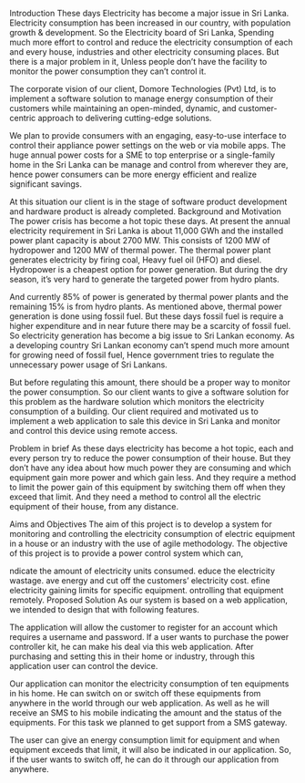 Introduction
These days Electricity has become a major issue in Sri Lanka. Electricity consumption has been increased in our country, with population growth & development. So the Electricity board of Sri Lanka, Spending much more effort to control and reduce the electricity consumption of each and every house, industries and other electricity consuming places. But there is a major problem in it, Unless people don’t have the facility to monitor the power consumption they can’t control it.

The corporate vision of our client, Domore Technologies (Pvt) Ltd, is to implement a software solution to manage energy consumption of their customers while maintaining an open-minded, dynamic, and customer-centric approach to delivering cutting-edge solutions.

We plan to provide consumers with an engaging, easy-to-use interface to control their appliance power settings on the web or via mobile apps. The huge annual power costs for a SME to top enterprise or a single-family home in the Sri Lanka can be manage and control from wherever they are, hence power consumers can be more energy efficient and realize significant savings.

At this situation our client is in the stage of software product development and hardware product is already completed. Background and Motivation The power crisis has become a hot topic these days. At present the annual electricity requirement in Sri Lanka is about 11,000 GWh and the installed power plant capacity is about 2700 MW. This consists of 1200 MW of hydropower and 1200 MW of thermal power. The thermal power plant generates electricity by firing coal, Heavy fuel oil (HFO) and diesel. Hydropower is a cheapest option for power generation. But during the dry season, it’s very hard to generate the targeted power from hydro plants.

And currently 85% of power is generated by thermal power plants and the remaining 15% is from hydro plants. As mentioned above, thermal power generation is done using fossil fuel. But these days fossil fuel is require a higher expenditure and in near future there may be a scarcity of fossil fuel. So electricity generation has become a big issue to Sri Lankan economy. As a developing country Sri Lankan economy can’t spend much more amount for growing need of fossil fuel, Hence government tries to regulate the unnecessary power usage of Sri Lankans.

But before regulating this amount, there should be a proper way to monitor the power consumption. So our client wants to give a software solution for this problem as the hardware solution which monitors the electricity consumption of a building. Our client required and motivated us to implement a web application to sale this device in Sri Lanka and monitor and control this device using remote access.

Problem in brief
As these days electricity has become a hot topic, each and every person try to reduce the power consumption of their house. But they don’t have any idea about how much power they are consuming and which equipment gain more power and which gain less. And they require a method to limit the power gain of this equipment by switching them off when they exceed that limit. And they need a method to control all the electric equipment of their house, from any distance.

Aims and Objectives
The aim of this project is to develop a system for monitoring and controlling the electricity consumption of electric equipment in a house or an industry with the use of agile methodology. The objective of this project is to provide a power control system which can,

ndicate the amount of electricity units consumed.
educe the electricity wastage.
ave energy and cut off the customers’ electricity cost.
efine electricity gaining limits for specific equipment.
ontrolling that equipment remotely.
Proposed Solution
As our system is based on a web application, we intended to design that with following features.

The application will allow the customer to register for an account which requires a username and password. If a user wants to purchase the power controller kit, he can make his deal via this web application. After purchasing and setting this in their home or industry, through this application user can control the device.

Our application can monitor the electricity consumption of ten equipments in his home. He can switch on or switch off these equipments from anywhere in the world through our web application. As well as he will receive an SMS to his mobile indicating the amount and the status of the equipments. For this task we planned to get support from a SMS gateway.

The user can give an energy consumption limit for equipment and when equipment exceeds that limit, it will also be indicated in our application. So, if the user wants to switch off, he can do it through our application from anywhere.
